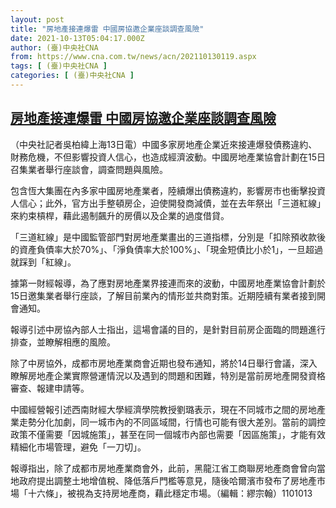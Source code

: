 ```yaml
---
layout: post
title: "房地產接連爆雷 中國房協邀企業座談調查風險"
date: 2021-10-13T05:04:17.000Z
author: (臺)中央社CNA
from: https://www.cna.com.tw/news/acn/202110130119.aspx
tags: [ (臺)中央社CNA ]
categories: [ (臺)中央社CNA ]
---
```

<!--1634101457000-->
[房地產接連爆雷 中國房協邀企業座談調查風險](https://www.cna.com.tw/news/acn/202110130119.aspx)
------

<div>
<div></div><div><p>（中央社記者吳柏緯上海13日電）中國多家房地產企業近來接連爆發債務違約、財務危機，不但影響投資人信心，也造成經濟波動。中國房地產業協會計劃在15日召集業者舉行座談會，調查問題與風險。</p><p>包含恆大集團在內多家中國房地產業者，陸續爆出債務違約，影響房市也衝擊投資人信心；此外，官方出手整頓房企，迫使開發商減債，並在去年祭出「三道紅線」來約束槓桿，藉此遏制飆升的房價以及企業的過度借貸。</p><p>「三道紅線」是中國監管部門對房地產業畫出的三道指標，分別是「扣除預收款後的資產負債率大於70%」、「淨負債率大於100%」、「現金短債比小於1」，一旦超過就踩到「紅線」。</p><p>據第一財經報導，為了應對房地產業界接連而來的波動，中國房地產業協會計劃於15日邀集業者舉行座談，了解目前業內的情形並共商對策。近期陸續有業者接到開會通知。</p><p>報導引述中房協內部人士指出，這場會議的目的，是針對目前房企面臨的問題進行排查，並瞭解相應的風險。</p><p>除了中房協外，成都市房地產業商會近期也發布通知，將於14日舉行會議，深入瞭解房地產企業實際營運情況以及遇到的問題和困難，特別是當前房地產開發資格審查、報建申請等。</p><p>中國經營報引述西南財經大學經濟學院教授劉璐表示，現在不同城市之間的房地產業走勢分化加劇，同一城市內的不同區域間，行情也可能有很大差別。當前的調控政策不僅需要「因城施策」，甚至在同一個城市內部也需要「因區施策」，才能有效精細化市場管理，避免「一刀切」。</p><p>報導指出，除了成都市房地產業商會外，此前，黑龍江省工商聯房地產商會曾向當地政府提出調整土地增值稅、降低落戶門檻等意見，隨後哈爾濱市發布了房地產市場「十六條」，被視為支持房地產商，藉此穩定市場。（編輯：繆宗翰）1101013</p></div>
</div>
